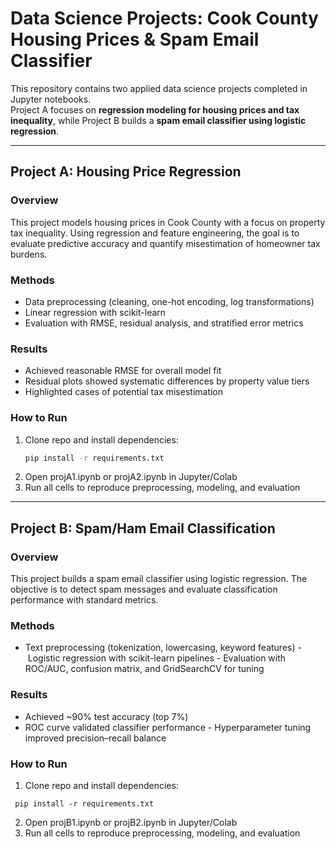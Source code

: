 # Data Science Projects: Cook County Housing Prices & Spam Email Classifier

This repository contains two applied data science projects completed in Jupyter notebooks.  
Project A focuses on **regression modeling for housing prices and tax inequality**, while Project B builds a **spam email classifier using logistic regression**.  

---

## Project A: Housing Price Regression

### Overview
This project models housing prices in Cook County with a focus on property tax inequality. Using regression and feature engineering, the goal is to evaluate predictive accuracy and quantify misestimation of homeowner tax burdens.  

### Methods
- Data preprocessing (cleaning, one-hot encoding, log transformations)  
- Linear regression with scikit-learn  
- Evaluation with RMSE, residual analysis, and stratified error metrics  

### Results
- Achieved reasonable RMSE for overall model fit  
- Residual plots showed systematic differences by property value tiers  
- Highlighted cases of potential tax misestimation  

### How to Run
1. Clone repo and install dependencies:  
   ```bash
   pip install -r requirements.txt
   ```
2. Open projA1.ipynb or projA2.ipynb in Jupyter/Colab
3. Run all cells to reproduce preprocessing, modeling, and evaluation
   
---

## Project B: Spam/Ham Email Classification

### Overview

This project builds a spam email classifier using logistic regression. The objective is to detect spam messages and evaluate classification performance with standard metrics.

### Methods
- Text preprocessing (tokenization, lowercasing, keyword features)
- Logistic regression with scikit-learn pipelines
- Evaluation with ROC/AUC, confusion matrix, and GridSearchCV for tuning

### Results
- Achieved ~90% test accuracy (top 7%)
- ROC curve validated classifier performance
- Hyperparameter tuning improved precision–recall balance

### How to Run
1. Clone repo and install dependencies:
  ```
   pip install -r requirements.txt
  ```
2. Open projB1.ipynb or projB2.ipynb in Jupyter/Colab
3. Run all cells to reproduce preprocessing, modeling, and evaluation
